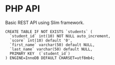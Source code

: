# PHP API

Basic REST API using Slim framework. 

~~~
CREATE TABLE IF NOT EXISTS `students` (
  `student_id` int(10) NOT NULL auto_increment,
  `score` int(10) default '0',
  `first_name` varchar(50) default NULL,
  `last_name` varchar(50) default NULL,
  PRIMARY KEY  (`student_id`)
) ENGINE=InnoDB DEFAULT CHARSET=utf8mb4;
~~~